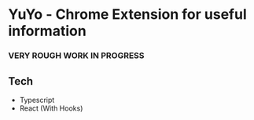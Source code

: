 # YuYo - Chrome Extension for useful information 

### VERY ROUGH WORK IN PROGRESS

## Tech
- Typescript
- React (With Hooks) 
